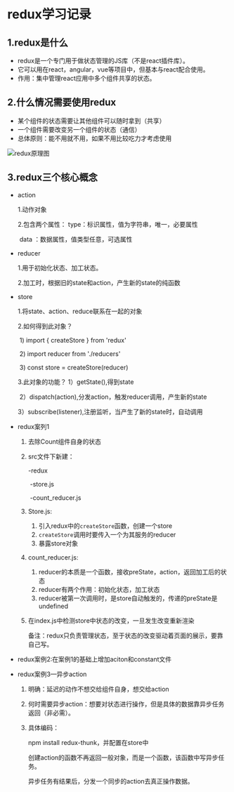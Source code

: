 # redux学习记录

## 1.redux是什么

- redux是一个专门用于做状态管理的JS库（不是react插件库）。
- 它可以用在react，angular，vue等项目中，但基本与react配合使用。
- 作用：集中管理react应用中多个组件共享的状态。

## 2.什么情况需要使用redux

- 某个组件的状态需要让其他组件可以随时拿到（共享）
- 一个组件需要改变另一个组件的状态（通信）
- 总体原则：能不用就不用，如果不用比较吃力才考虑使用

![redux原理图](/Users/wanglsh/Desktop/WEB-DailyStudy2021Running/react/redux/reduxDemo1/redux原理图.png)

## 3.redux三个核心概念

- action

  1.动作对象

  2.包含两个属性：
  	type：标识属性，值为字符串，唯一，必要属性

  ​	data ：数据属性，值类型任意，可选属性

- reducer

  1.用于初始化状态、加工状态。

  2.加工时，根据旧的state和action，产生新的state的纯函数

- store

  1.将state、action、reduce联系在一起的对象

  2.如何得到此对象？

  ​	1) import { createStore } from 'redux'

  ​	2) import reducer from './reducers'

  ​	3) const store = createStore(reducer)

  3.此对象的功能？
  	1）getState(),得到state

  ​	2）dispatch(action),分发action，触发reducer调用，产生新的state

  ​	3）subscribe(listener),注册监听，当产生了新的state时，自动调用

- redux案列1

  1. 去除Count组件自身的状态

  2. src文件下新建：

     -redux

     ​	-store.js

     ​	-count_reducer.js

  3. Store.js:

     1. 引入redux中的`createStore`函数，创建一个store
     2. `createStore`调用时要传入一个为其服务的reducer
     3. 暴露store对象

  4. count_reducer.js:

     1. reducer的本质是一个函数，接收preState，action，返回加工后的状态
     2. reducer有两个作用：初始化状态，加工状态
     3. reducer被第一次调用时，是store自动触发的，传递的preState是undefined

  5. 在index.js中检测store中状态的改变，一旦发生改变重新渲染<App />

     备注：redux只负责管理状态，至于状态的改变驱动着页面的展示，要靠自己写。

- redux案例2:在案例1的基础上增加aciton和constant文件

- redux案例3—异步action

  1. 明确：延迟的动作不想交给组件自身，想交给action

  2. 何时需要异步action：想要对状态进行操作，但是具体的数据靠异步任务返回（非必需）。

  3. 具体编码：

     npm install redux-thunk，并配置在store中

     创建action的函数不再返回一般对象，而是一个函数，该函数中写异步任务。

     异步任务有结果后，分发一个同步的action去真正操作数据。

